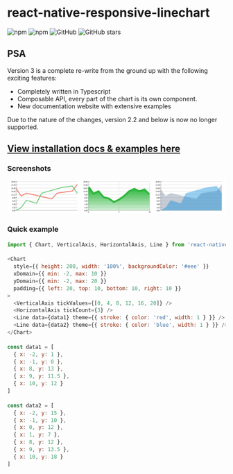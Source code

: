 # react-native-responsive-linechart

![npm](https://img.shields.io/npm/v/react-native-responsive-linechart?style=flat-square) ![npm](https://img.shields.io/npm/dt/react-native-responsive-linechart?style=flat-square) ![GitHub](https://img.shields.io/github/license/n1ghtly/react-native-responsive-linechart?style=flat-square) ![GitHub stars](https://img.shields.io/github/stars/n1ghtly/react-native-responsive-linechart?style=social)

## PSA

Version 3 is a complete re-write from the ground up with the following exciting features:

- Completely written in Typescript
- Composable API, every part of the chart is its own component.
- New documentation website with extensive examples

Due to the nature of the changes, version 2.2 and below is now no longer supported.

## [View installation docs & examples here](https://react-native-responsive-linechart.surge.sh)

### Screenshots

![Preview](src/docs/screenshots/home.png)

### Quick example

```javascript
import { Chart, VerticalAxis, HorizontalAxis, Line } from 'react-native-responsive-linechart'

<Chart
  style={{ height: 200, width: '100%', backgroundColor: '#eee' }}
  xDomain={{ min: -2, max: 10 }}
  yDomain={{ min: -2, max: 20 }}
  padding={{ left: 20, top: 10, bottom: 10, right: 10 }}
>
  <VerticalAxis tickValues={[0, 4, 8, 12, 16, 20]} />
  <HorizontalAxis tickCount={3} />
  <Line data={data1} theme={{ stroke: { color: 'red', width: 1 } }} />
  <Line data={data2} theme={{ stroke: { color: 'blue', width: 1 } }} />
</Chart>

const data1 = [
  { x: -2, y: 1 },
  { x: -1, y: 0 },
  { x: 8, y: 13 },
  { x: 9, y: 11.5 },
  { x: 10, y: 12 }
]

const data2 = [
  { x: -2, y: 15 },
  { x: -1, y: 10 },
  { x: 0, y: 12 },
  { x: 1, y: 7 },
  { x: 8, y: 12 },
  { x: 9, y: 13.5 },
  { x: 10, y: 18 }
]
```
